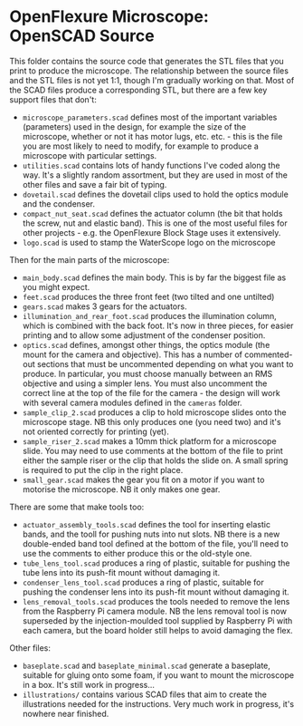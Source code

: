 ﻿OpenFlexure Microscope: OpenSCAD Source
=======================================

This folder contains the source code that generates the STL files that you print to produce the microscope.  The relationship between the source files and the STL files is not yet 1:1, though I'm gradually working on that.  Most of the SCAD files produce a corresponding STL, but there are a few key support files that don't:

* ``microscope_parameters.scad`` defines most of the important variables (parameters) used in the design, for example the size of the microscope, whether or not it has motor lugs, etc. etc. - this is the file you are most likely to need to modify, for example to produce a microscope with particular settings.
* ``utilities.scad`` contains lots of handy functions I've coded along the way.  It's a slightly random assortment, but they are used in most of the other files and save a fair bit of typing.
* ``dovetail.scad`` defines the dovetail clips used to hold the optics module and the condenser.
* ``compact_nut_seat.scad`` defines the actuator column (the bit that holds the screw, nut and elastic band).  This is one of the most useful files for other projects - e.g. the OpenFlexure Block Stage uses it extensively.
* ``logo.scad`` is used to stamp the WaterScope logo on the microscope

Then for the main parts of the microscope:
* ``main_body.scad`` defines the main body.  This is by far the biggest file as you might expect.
* ``feet.scad`` produces the three front feet (two tilted and one untilted)
* ``gears.scad`` makes 3 gears for the actuators.
* ``illumination_and_rear_foot.scad`` produces the illumination column, which is combined with the back foot.  It's now in three pieces, for easier printing and to allow some adjustment of the condenser position.
* ``optics.scad`` defines, amongst other things, the optics module (the mount for the camera and objective).  This has a number of commented-out sections that must be uncommented depending on what you want to produce.  In particular, you must choose manually between an RMS objective and using a simpler lens.  You must also uncomment the correct line at the top of the file for the camera - the design will work with several camera modules defined in the ``cameras`` folder.
* ``sample_clip_2.scad`` produces a clip to hold microscope slides onto the microscope stage.  NB this only produces one (you need two) and it's not oriented correctly for printing (yet).
* ``sample_riser_2.scad`` makes a 10mm thick platform for a microscope slide.  You may need to use comments at the bottom of the file to print either the sample riser or the clip that holds the slide on.  A small spring is required to put the clip in the right place.
* ``small_gear.scad`` makes the gear you fit on a motor if you want to motorise the microscope.  NB it only makes one gear.

There are some that make tools too:
* ``actuator_assembly_tools.scad`` defines the tool for inserting elastic bands, and the tooll for pushing nuts into nut slots.  NB there is a new double-ended band tool defined at the bottom of the file, you'll need to use the comments to either produce this or the old-style one.
* ``tube_lens_tool.scad`` produces a ring of plastic, suitable for pushing the tube lens into its push-fit mount without damaging it.
* ``condenser_lens_tool.scad`` produces a ring of plastic, suitable for pushing the condenser lens into its push-fit mount without damaging it.
* ``lens_removal_tools.scad`` produces the tools needed to remove the lens from the Raspberry Pi camera module.  NB the lens removal tool is now superseded by the injection-moulded tool supplied by Raspberry Pi with each camera, but the board holder still helps to avoid damaging the flex.

Other files:
* ``baseplate.scad`` and ``baseplate_minimal.scad`` generate a baseplate, suitable for gluing onto some foam, if you want to mount the microscope in a box.  It's still work in progress...
* ``illustrations/`` contains various SCAD files that aim to create the illustrations needed for the instructions.  Very much work in progress, it's nowhere near finished.